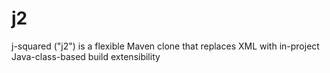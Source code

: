 # j2
j-squared ("j2") is a flexible Maven clone that replaces XML with in-project Java-class-based build extensibility
